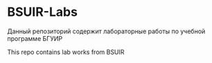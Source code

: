 # BSUIR-Labs
Данный репозиторий содержит лабораторные работы по учебной программе БГУИР

This repo contains lab works from BSUIR
